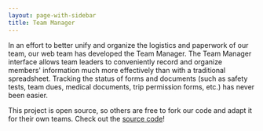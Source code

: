 ```yaml
---
layout: page-with-sidebar
title: Team Manager
---
```

In an effort to better unify and organize the logistics and paperwork of our team, our web team has developed the Team Manager. The Team Manager interface allows team leaders to conveniently record and organize members' information much more effectively than with a traditional spreadsheet. Tracking the status of forms and documents (such as safety tests, team dues, medical documents, trip permission forms, etc.) has never been easier.

This project is open source, so others are free to fork our code and adapt it for their own teams. Check out the [source code](https://github.com/StuyPulse/teammanager)!
